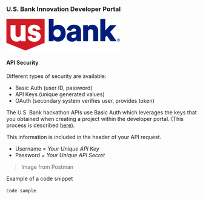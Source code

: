 ### U.S. Bank Innovation Developer Portal
![US Bank](../event/img/US_Bank_logo.png)

#### API Security
Different types of security are available:
- Basic Auth (user ID, password)
- API Keys (unique generated values)
- OAuth (secondary system verifies user, provides token)

The U.S. Bank hackathon APIs use Basic Auth which leverages the keys that you obtained when creating a project within the developer portal. (This process is described [here](../portal/getAPIKey.md)).

This information is included in the header of your API request.
- Username = *Your Unique API Key*
- Password = *Your Unique API Secret*

>Image from Postman

Example of a code snippet

`Code sample`
